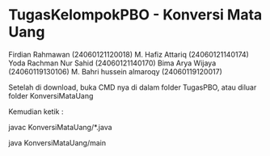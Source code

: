 # TugasKelompokPBO - Konversi Mata Uang

Firdian Rahmawan					(24060121120018)
M. Hafiz Attariq 					(24060121140174)
Yoda Rachman Nur Sahid 		(24060121140170)
Bima Arya Wijaya 					(24060119130106)
M. Bahri hussein almaroqy (24060119120017)

Setelah di download, buka CMD nya di dalam folder TugasPBO, atau diluar folder KonversiMataUang

Kemudian ketik :

javac KonversiMataUang/*.java

java KonversiMataUang/main
